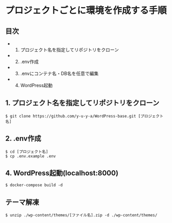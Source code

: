 # プロジェクトごとに環境を作成する手順
## 目次
- 1. プロジェクト名を指定してリポジトリをクローン
- 2. .env作成
- 3. .envにコンテナ名・DB名を任意で編集
- 4. WordPress起動

## 1. プロジェクト名を指定してリポジトリをクローン
```
$ git clone https://github.com/y-u-y-a/WordPress-base.git [プロジェクト名]
```

## 2. .env作成
```sh:
$ cd [プロジェクト名]
$ cp .env.example .env
```

## 4. WordPress起動(localhost:8000)
```sh:
$ docker-compose build -d
```

## テーマ解凍
```sh:
$ unzip ./wp-content/themes/[ファイル名].zip -d ./wp-content/themes/
```
